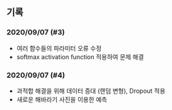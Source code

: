 ## 기록
### 2020/09/07 (#3)
- 여러 함수들의 파라미터 오류 수정
- softmax activation function 적용하여 문제 해결
### 2020/09/07 (#4)
- 과적합 해결을 위해 데이터 증대 (랜덤 변형), Dropout 적용
- 새로운 해바라기 사진을 이용한 예측